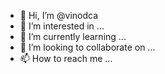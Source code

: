 - 👋 Hi, I’m @vinodca
- 👀 I’m interested in ...
- 🌱 I’m currently learning ...
- 💞️ I’m looking to collaborate on ...
- 📫 How to reach me ...

<!---
vinodca/vinodca is a ✨ special ✨ repository because its `README.md` (this file) appears on your GitHub profile.
You can click the Preview link to take a look at your changes.
--->
